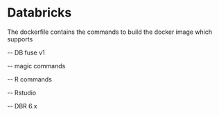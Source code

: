 # Databricks

The dockerfile contains the commands to build the docker image which supports

--  DB fuse v1

--  magic commands

--  R commands

--  Rstudio

--  DBR 6.x

